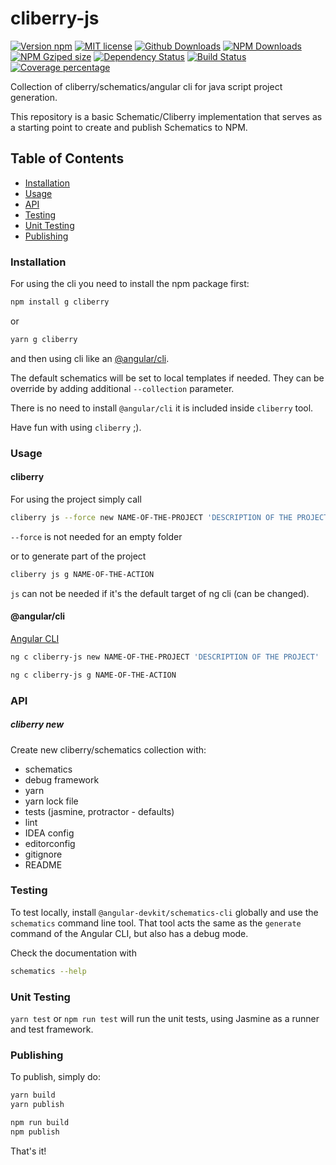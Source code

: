 # cliberry-js

[![Version npm](https://img.shields.io/npm/v/cliberry-js.svg)](https://www.npmjs.com/package/cliberry-js)
[![MIT license](http://img.shields.io/badge/license-MIT-brightgreen.svg)](http://opensource.org/licenses/MIT) 
[![Github Downloads](https://img.shields.io/github/downloads/tgorka/cliberry-js/total.svg)](https://github.com/tgorka/cliberry-js)
[![NPM Downloads](https://img.shields.io/npm/dt/cliberry-js.svg)](https://www.npmjs.com/package/cliberry-js)
[![NPM Gziped size](https://img.shields.io/bundlephobia/minzip/cliberry-js.svg)](https://www.npmjs.com/package/cliberry-js)
[![Dependency Status](https://david-dm.org/tgorka/cliberry-js.svg)](https://david-dm.org/tgorka/cliberry-js)
[![Build Status](https://travis-ci.org/tgorka/cliberry-js.svg?branch=master)](https://travis-ci.org/tgorka/cliberry-js)
[![Coverage percentage](https://coveralls.io/repos/tgorka/cliberry-js/badge.svg)](https://coveralls.io/r/tgorka/cliberry-js)


Collection of cliberry/schematics/angular cli for java script project generation.

This repository is a basic Schematic/Cliberry implementation that serves as a starting point to create and publish Schematics to NPM.

## Table of Contents

* [Installation](#installation)
* [Usage](#usage)
* [API](#api)
* [Testing](#testing)
* [Unit Testing](#unit-testing)
* [Publishing](#publishing)

### Installation

For using the cli you need to install the npm package first:

```bash
npm install g cliberry
```

or 

```bash
yarn g cliberry
```

and then using cli like an [@angular/cli](https://cli.angular.io/).

The default schematics will be set to local templates if needed. They can be override 
by adding additional `--collection` parameter.

There is no need to install `@angular/cli` it is included inside `cliberry` tool.

Have fun with using `cliberry` ;).


### Usage

#### cliberry

For using the project simply call

```bash
cliberry js --force new NAME-OF-THE-PROJECT 'DESCRIPTION OF THE PROJECT'
```

`--force` is not needed for an empty folder

or to generate part of the project

```bash
cliberry js g NAME-OF-THE-ACTION
```

`js` can not be needed if it's the default target of ng cli 
(can be changed).

#### @angular/cli
[Angular CLI](https://github.com/angular/angular-cli)

```bash
ng c cliberry-js new NAME-OF-THE-PROJECT 'DESCRIPTION OF THE PROJECT'
```

```bash
ng c cliberry-js g NAME-OF-THE-ACTION
```


### API

##### cliberry new
Create new cliberry/schematics collection with:
  * schematics
  * debug framework
  * yarn 
  * yarn lock file
  * tests (jasmine, protractor - defaults)
  * lint
  * IDEA config 
  * editorconfig
  * gitignore
  * README

### Testing

To test locally, install `@angular-devkit/schematics-cli` globally and use the `schematics` command line tool. That tool acts the same as the `generate` command of the Angular CLI, but also has a debug mode.

Check the documentation with

```bash
schematics --help
```

### Unit Testing

`yarn test` or `npm run test` will run the unit tests, using Jasmine as a runner and test framework.

### Publishing

To publish, simply do:

```bash
yarn build
yarn publish
```

```bash
npm run build
npm publish
```

That's it!
